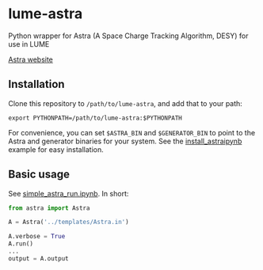 # lume-astra
Python wrapper for Astra (A Space Charge Tracking Algorithm, DESY) for use in LUME

[Astra website](http://www.desy.de/~mpyflo/)



## Installation
Clone this repository to `/path/to/lume-astra`, and add that to your path:

`export PYTHONPATH=/path/to/lume-astra:$PYTHONPATH`

For convenience, you can set `$ASTRA_BIN` and `$GENERATOR_BIN` to point to the Astra and generator binaries for your system. See the [install_astraipynb](./examples/install_astra.ipynb) example for easy installation.


## Basic usage

See [simple_astra_run.ipynb](./examples/simple_astra_run.ipynb). In short:

```python
from astra import Astra

A = Astra('../templates/Astra.in')

A.verbose = True
A.run()
...
output = A.output
```


